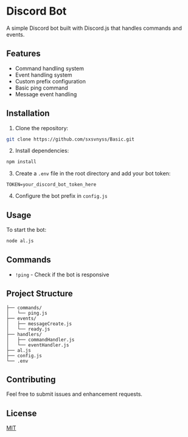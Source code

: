# Discord Bot

A simple Discord bot built with Discord.js that handles commands and events.

## Features

- Command handling system
- Event handling system
- Custom prefix configuration
- Basic ping command
- Message event handling

## Installation

1. Clone the repository:
```bash
git clone https://github.com/sxsvnyss/Basic.git
```

2. Install dependencies:
```bash
npm install
```

3. Create a `.env` file in the root directory and add your bot token:
```env
TOKEN=your_discord_bot_token_here
```

4. Configure the bot prefix in `config.js`

## Usage

To start the bot:
```bash
node al.js
```

## Commands

- `!ping` - Check if the bot is responsive

## Project Structure

```
├── commands/
│   └── ping.js
├── events/
│   ├── messageCreate.js
│   └── ready.js
├── handlers/
│   ├── commandHandler.js
│   └── eventHandler.js
├── al.js
├── config.js
└── .env
```

## Contributing

Feel free to submit issues and enhancement requests.

## License

[MIT](https://choosealicense.com/licenses/mit/)